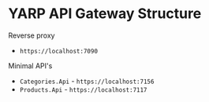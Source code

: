 # YARP API Gateway Structure

Reverse proxy 
- `https://localhost:7090`

Minimal API's
- `Categories.Api` - `https://localhost:7156`
- `Products.Api` - `https://localhost:7117`